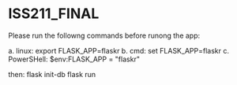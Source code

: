 # ISS211_FINAL
Please run the followng commands before runong the app:

a. linux: export FLASK_APP=flaskr
b. cmd: set FLASK_APP=flaskr
c. PowerSHell: $env:FLASK_APP = "flaskr"

then:
flask init-db
flask run

